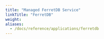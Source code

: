 ```yaml
---
title: "Managed FerretDB Service"
linkTitle: "FerretDB"
weight: 
aliases:
  - /docs/reference/applications/ferretdb
---
```


